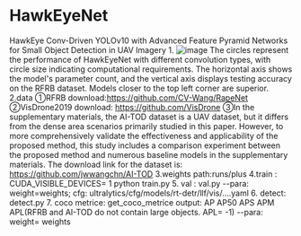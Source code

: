 # HawkEyeNet
 

HawkEye Conv-Driven YOLOv10 with Advanced Feature Pyramid Networks for Small Object Detection in UAV Imagery
1.
![image](https://github.com/user-attachments/assets/cc6b20e5-7e80-42cc-8b4e-089c0b2fe84f)
The circles represent the performance of HawkEyeNet with different convolution types, with circle size indicating computational requirements. The horizontal axis shows the model's parameter count, and the vertical axis displays testing accuracy on the RFRB dataset. Models closer to the top left corner are superior.
2.data
①RFRB download:https://github.com/CV-Wang/RapeNet
②VisDrone2019 download: https://github.com/VisDrone
③In the supplementary materials, the AI-TOD dataset is a UAV dataset, but it differs from the dense area scenarios primarily studied in this paper. However, to more comprehensively validate the effectiveness and applicability of the proposed method, this study includes a comparison experiment between the proposed method and numerous baseline models in the supplementary materials. The download link for the dataset is: https://github.com/jwwangchn/AI-TOD
3.weights path:runs/plus
4.train : CUDA_VISIBLE_DEVICES= 1 python train.py
5. val : val.py --para: weight=weights; cfg: ultralytics/cfg/models/rt-detr/llf/vis/....yaml
6. detect: detect.py
7. coco metrice: get_coco_metrice   output: AP AP50 APS APM APL(RFRB and AI-TOD do not contain large objects. APL= -1)    --para: weight= weights
